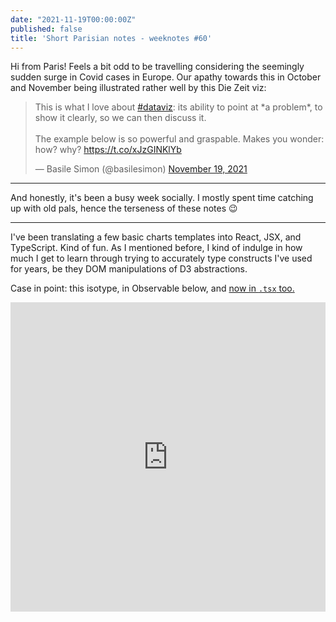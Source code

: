 ```yaml
---
date: "2021-11-19T00:00:00Z"
published: false
title: 'Short Parisian notes - weeknotes #60'
---
```


Hi from Paris! Feels a bit odd to be travelling considering the seemingly sudden surge in Covid cases in Europe. Our apathy towards this in October and November being illustrated rather well by this Die Zeit viz:

<blockquote class="twitter-tweet"><p lang="en" dir="ltr">This is what I love about <a href="https://twitter.com/hashtag/dataviz?src=hash&amp;ref_src=twsrc%5Etfw">#dataviz</a>: its ability to point at *a problem*, to show it clearly, so we can then discuss it.<br><br>The example below is so powerful and graspable. Makes you wonder: how? why? <a href="https://t.co/xJzGINKlYb">https://t.co/xJzGINKlYb</a></p>&mdash; Basile Simon (@basilesimon) <a href="https://twitter.com/basilesimon/status/1461620122934816769?ref_src=twsrc%5Etfw">November 19, 2021</a></blockquote> <script async src="https://platform.twitter.com/widgets.js" charset="utf-8"></script> 

---

And honestly, it's been a busy week socially. I mostly spent time catching up with old pals, hence the terseness of these notes 😉

---


I've been translating a few basic charts templates into React, JSX, and TypeScript. Kind of fun. As I mentioned before, I kind of indulge in how much I get to learn through trying to accurately type constructs I've used for years, be they DOM manipulations of D3 abstractions.

Case in point: this isotype, in Observable below, and [now in `.tsx` too.](https://github.com/etalab/radar-tech-frontend/blob/master/src/components/charts/BarreDePersonnages.tsx)

<iframe width="100%" height="495" frameborder="0" scroll="no" overflow="hidden" src="https://observablehq.com/embed/@basilesimon/isotype-sketch-a-wee-people-bar-chart?cell=viz&cell=minibar&cell=viewof+highlight&cell=barStyle&cell=myStyle"></iframe>

